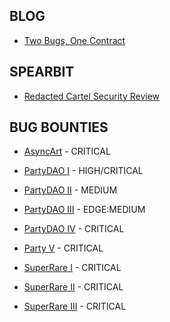 ## BLOG
* [Two Bugs, One Contract](https://mirror.xyz/0x7c9228520C78fcF3143C55dde4F4103517214574/XYhrRg4_vYHliAIh6MB-dSplB6_5gACQqkiLwEhU4VA)

## SPEARBIT

* [Redacted Cartel Security Review](https://github.com/redacted-cartel/audits/blob/master/dinero-pirex-eth/pirex-eth/spearbit.pdf)

## BUG BOUNTIES

* [AsyncArt](https://gist.github.com/ayeslick/02fcaaca9ed87555652464462438ba48) - CRITICAL

* [PartyDAO I](https://gist.github.com/ayeslick/efc6964f58a418c1bafcff2c56d213b0) - HIGH/CRITICAL

* [PartyDAO II](https://gist.github.com/ayeslick/f27cecd9d6d5488ced7c52035bcbf257) - MEDIUM

* [PartyDAO III](https://gist.github.com/ayeslick/c70ad2a78971631064c512878cb24613) - EDGE:MEDIUM 

* [PartyDAO IV](https://gist.github.com/ayeslick/c09839724cf7c679178357bde0ac6d78) - CRITICAL

* [Party V](https://gist.github.com/ayeslick/9ee6ff2201a42e52905e23f1300d0519) - CRITICAL

* [SuperRare I](https://gist.github.com/ayeslick/956d97ef62e87584c7548ac0991b7fe3) - CRITICAL

* [SuperRare II](https://gist.github.com/ayeslick/e2b573252445dad4a8c7c3737c38024d) - CRITICAL

* [SuperRare III](https://gist.github.com/ayeslick/b91747ab21d7155566f9e0ba02f12e7e) - CRITICAL
